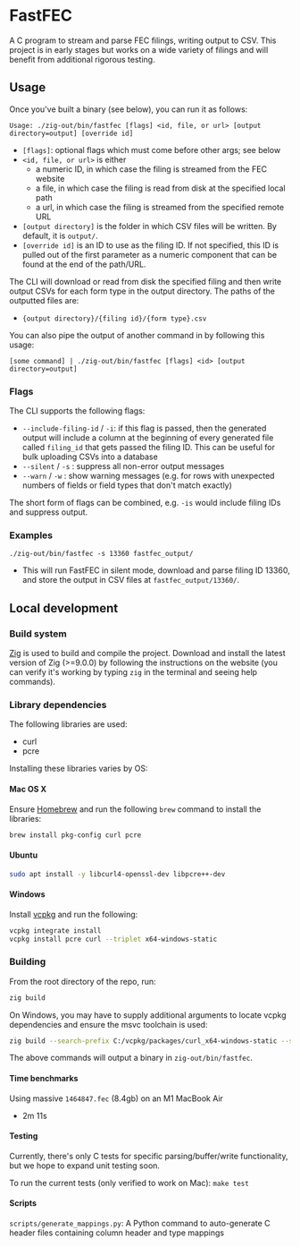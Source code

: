 # FastFEC

A C program to stream and parse FEC filings, writing output to CSV. This project is in early stages but works on a wide variety of filings and will benefit from additional rigorous testing.

## Usage

Once you've built a binary (see below), you can run it as follows:

```
Usage: ./zig-out/bin/fastfec [flags] <id, file, or url> [output directory=output] [override id]
```

- `[flags]`: optional flags which must come before other args; see below
- `<id, file, or url>` is either
  - a numeric ID, in which case the filing is streamed from the FEC website
  - a file, in which case the filing is read from disk at the specified local path
  - a url, in which case the filing is streamed from the specified remote URL
- `[output directory]` is the folder in which CSV files will be written. By default, it is `output/`.
- `[override id]` is an ID to use as the filing ID. If not specified, this ID is pulled out of the first parameter as a numeric component that can be found at the end of the path/URL.

The CLI will download or read from disk the specified filing and then write output CSVs for each form type in the output directory. The paths of the outputted files are:

- `{output directory}/{filing id}/{form type}.csv`

You can also pipe the output of another command in by following this usage:

```
[some command] | ./zig-out/bin/fastfec [flags] <id> [output directory=output]
```

### Flags

The CLI supports the following flags:

- `--include-filing-id` / `-i`: if this flag is passed, then the generated output will include a column at the beginning of every generated file called `filing_id` that gets passed the filing ID. This can be useful for bulk uploading CSVs into a database
- `--silent` / `-s` : suppress all non-error output messages
- `--warn` / `-w` : show warning messages (e.g. for rows with unexpected numbers of fields or field types that don't match exactly)

The short form of flags can be combined, e.g. `-is` would include filing IDs and suppress output.

### Examples

`./zig-out/bin/fastfec -s 13360 fastfec_output/`

- This will run FastFEC in silent mode, download and parse filing ID 13360, and store the output in CSV files at `fastfec_output/13360/`.

## Local development

### Build system

[Zig](https://ziglang.org/) is used to build and compile the project. Download and install the latest version of Zig (>=9.0.0) by following the instructions on the website (you can verify it's working by typing `zig` in the terminal and seeing help commands).

### Library dependencies

The following libraries are used:
* curl
* pcre

Installing these libraries varies by OS:

#### Mac OS X

Ensure [Homebrew](https://brew.sh/) and run the following `brew` command to install the libraries:

```sh
brew install pkg-config curl pcre
```

#### Ubuntu

```sh
sudo apt install -y libcurl4-openssl-dev libpcre++-dev
```

#### Windows

Install [vcpkg](https://vcpkg.io) and run the following:

```sh
vcpkg integrate install
vcpkg install pcre curl --triplet x64-windows-static
```

### Building

From the root directory of the repo, run:

```sh
zig build
```

On Windows, you may have to supply additional arguments to locate vcpkg dependencies and ensure the msvc toolchain is used:

```sh
zig build --search-prefix C:/vcpkg/packages/curl_x64-windows-static --search-prefix C:/vcpkg/packages/pcre_x64-windows-static --search-prefix C:/vcpkg/packages/zlib_x64-windows-static -Dtarget=x86_64-windows-msvc
```

The above commands will output a binary in `zig-out/bin/fastfec`. 

#### Time benchmarks

Using massive `1464847.fec` (8.4gb) on an M1 MacBook Air

- 2m 11s

#### Testing

Currently, there's only C tests for specific parsing/buffer/write functionality, but we hope to expand unit testing soon.

To run the current tests (only verified to work on Mac): `make test`

#### Scripts

`scripts/generate_mappings.py`: A Python command to auto-generate C header files containing column header and type mappings
